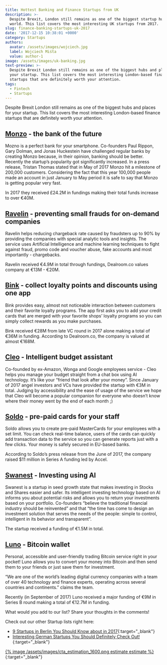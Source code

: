 ```yaml
---
title: Hottest Banking and Finance Startups from UK
description: >-
  Despite Brexit, London still remains as one of the biggest startup hubs in the
  world. This list covers the most interesting UK startups from 2017.
slug: finance-banking-startups-uk-2017
date: '2017-12-15 10:38:01 +0000'
category: Startups
authors:
  avatar: /assets/images/wojciech.jpg
  label: Wojciech Miśta
  value: author-1
image: /assets/images/uk-banking.jpg
text-preview: >-
  Despite Brexit London still remains as one of the biggest hubs and places for
  your startup. This list covers the most interesting London-based finance
  startups that are definitely worth your attention.
tags:
  - Fintech
  - Startups
---
```




Despite Brexit London still remains as one of the biggest hubs and places for your startup. This list covers the most interesting London-based finance startups that are definitely worth your attention.


## [Monzo](https://monzo.com/) - the bank of the future

Mozno is a perfect bank for your smartphone. Co-founders Paul Rippon, Gary Dolman, and Jonas Huckestein have challenged regular banks by creating Monzo because, in their opinion, banking should be better. Recently the startup’s popularity got significantly increased. In a press release, Tristan Thomas stated that in May of 2017 Monzo hit a milestone of 200,000 customers. Considering the fact that this year 100,000 people made an account in just January to May period it is safe to say that Monzo is getting popular very fast.

In 2017 they received £24.2M in fundings making their total funds increase to over €40M.


## [Ravelin](https://www.ravelin.com/) - preventing small frauds for on-demand companies

Ravelin helps reducing chargeback rate caused by fraudsters up to 90% by providing the companies with special analytic tools and insights. The service uses Artificial Intelligence and machine learning techniques to fight against fraud, promo code and voucher abuse, fake accounts and most importantly - chargebacks.

Ravelin received €4.9M in total through fundings, Dealroom.co values company at €13M - €20M.


## [Bink](http://www.bink.com/) - collect loyalty points and discounts using one app

Bink provides easy, almost not noticeable interaction between customers and their favorite loyalty programs. The app first asks you to add your credit cards that are merged with your favorite shops’ loyalty programs so you can simply collect rewards as you make purchases.

Bink received €28M from late VC round in 2017 alone making a total of €36M in funding. According to Dealroom.co, the company is valued at almost €168M.


## [Cleo](https://meetcleo.com/) - Intelligent budget assistant

Co-founded by ex-Amazon, Wonga and Google employees service - Cleo helps you manage your budget straight from a chat box using AI technology. It’s like your “friend that look after your money”. Since January of 2017 angel investors and VCs have provided the startup with €3M in total. Judging by accessibility and the ease of usage of the service we hope that Cleo will become a popular companion for everyone who doesn’t know where their money went by the end of each month ;)


## [Soldo](https://business.soldo.com/en-eu/b/business/) - pre-paid cards for your staff

Soldo allows you to create pre-paid MasterCards for your employees with a set limit. You can check real-time balance, users of the cards can quickly add transaction data to the service so you can generate reports just with a few clicks. Your money is safely secured in EU-based banks.

According to Soldo’s press release from the June of 2017, the company raised $11 million in Series A funding led by Accel.


## [Swanest](https://swanest.com/) - Investing using AI

Swanest is a startup in seed growth state that makes investing in Stocks and Shares easier and safer. Its intelligent investing technology based on AI informs you about potential risks and allows you to return your investments based on your portfolio. Co-founders “believe the traditional financial industry should be reinvented” and that “the time has come to design an investment solution that serves the needs of the people: simple to control, intelligent in its behavior and transparent”.

The startup received a funding of €1.5M in total.


## [Luno](https://www.luno.com/) - Bitcoin wallet

Personal, accessible and user-friendly trading Bitcoin service right in your pocket! Luno allows you to convert your money into Bitcoin and then send them to your friends or just save them for investment.

“We are one of the world’s leading digital currency companies with a team of over 40 technology and finance experts, operating across several countries and continents.” claims the team.

Recently (in September of 2017) Luno received a major funding of €9M in Series B round making a total of €12.7M in funding.


What would you add to our list? Share your thoughts in the comments!

Check out our other Startup lists right here:
- [9 Startups in Berlin You Should Know about in 2017](https://naturaily.com/blog/berlin-startups-2017){:target="_blank"}
- [Interesting German Startups You Should Definitely Check Out!](https://naturaily.com/blog/interesting-german-startups){:target="_blank"}

[{% image /assets/images/cta_estimation_1600.png estimate estimate %}](https://naturaily.com/get-an-estimate){:target="_blank"}
